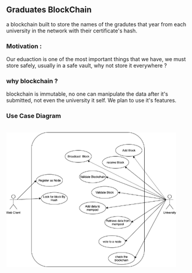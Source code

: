 ## Graduates BlockChain
<p>a blockchain built to store the names of the gradutes that year from each university in the network with their certificate's hash.</p>

### Motivation :
<p>Our eduaction is one of the most important things that we have, we must store safely, usually in a safe vault, why not store it everywhere ? </p>


 ### why blockchain ?
 <p> blockchain is immutable, no one can manipulate the data after it's submitted, not even the university it self. We plan to use it's features. </p>


### Use Case Diagram
<br>
<img src="./public/img/UseCase.png" height=50% width=90%>




 
